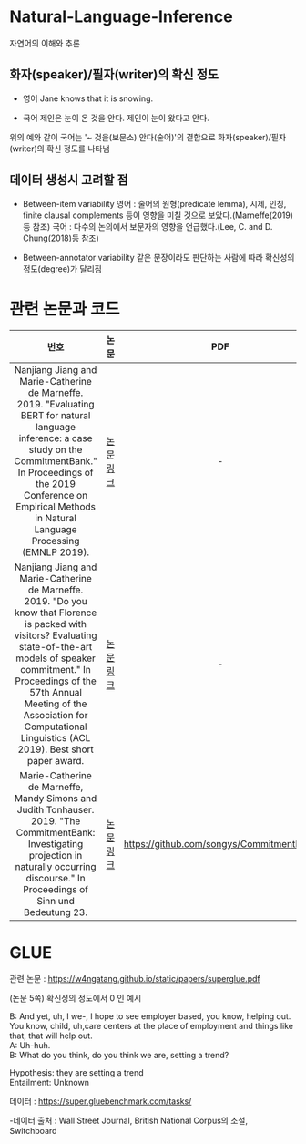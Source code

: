# Natural-Language-Inference
자연어의 이해와 추론

## 화자(speaker)/필자(writer)의 확신 정도

- 영어
Jane knows that it is snowing.

- 국어
제인은 눈이 온 것을 안다.
제인이 눈이 왔다고 안다.

위의 예와 같이 국어는 '~ 것을(보문소) 안다(술어)'의 결합으로 화자(speaker)/필자(writer)의 확신 정도를 나타냄

## 데이터 생성시 고려할 점

- Between-item variability
영어 : 술어의 원형(predicate lemma), 시제, 인칭, finite clausal complements 등이 영향을 미칠 것으로 보았다.(Marneffe(2019)등 참조)
국어 : 다수의 논의에서 보문자의 영향을 언급했다.(Lee, C. and D. Chung(2018)등 참조)


- Between-annotator variability 
같은 문장이라도 판단하는 사람에 따라 확신성의 정도(degree)가 달리짐   

# 관련 논문과 코드

|번호|논문| PDF| CODE |
|:---:|:-----------------:|:-----------------:|:-----------------:|
|Nanjiang Jiang and Marie-Catherine de Marneffe. 2019. "Evaluating BERT for natural language inference: a case study on the CommitmentBank." In Proceedings of the 2019 Conference on Empirical Methods in Natural Language Processing (EMNLP 2019). |[논문 링크](https://www.aclweb.org/anthology/D19-1630.pdf)|-|
|Nanjiang Jiang and Marie-Catherine de Marneffe. 2019. "Do you know that Florence is packed with visitors? Evaluating state-of-the-art models of speaker commitment." In Proceedings of the 57th Annual Meeting of the Association for Computational Linguistics (ACL 2019). Best short paper award.| [논문 링크](https://www.aclweb.org/anthology/P19-1412/)|-|
|Marie-Catherine de Marneffe, Mandy Simons and Judith Tonhauser. 2019. "The CommitmentBank: Investigating projection in naturally occurring discourse." In Proceedings of Sinn und Bedeutung 23. |[논문링크](https://semanticsarchive.net/Archive/Tg3ZGI2M/Marneffe.pdf)|https://github.com/songys/CommitmentBank|



# GLUE
관련 논문 : https://w4ngatang.github.io/static/papers/superglue.pdf

(논문 5쪽) 확신성의 정도에서 0 인 예시

B: And yet, uh, I we-, I hope to see employer based, you know, helping out. You know, child, uh,care centers at the place of employment and things like that, that will help out.                   
A: Uh-huh.               
B: What do you think, do you think we are, setting a trend?                 

Hypothesis: they are setting a trend    
Entailment: Unknown     
   

데이터 : https://super.gluebenchmark.com/tasks/    

 -데이터 출처 : Wall Street Journal, British National Corpus의 소설, Switchboard    






















